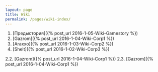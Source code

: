 ```yaml
---
layout: page
title: Wiki
permalink: /pages/wiki-index/
---
```


1. [Предыстория]({% post_url 2016-1-05-Wiki-Gamestory %})
2. [Gazrom]({% post_url 2016-1-04-Wiki-Corp1 %})
3. [Araxxo]({% post_url 2016-1-03-Wiki-Corp2 %})
4. [Shelt]({% post_url 2016-1-02-Wiki-Corp3 %})

2.2. [Gazrom]({% post_url 2016-1-04-Wiki-Corp1 %})
2.3. [Gazrom]({% post_url 2016-1-04-Wiki-Corp1 %})